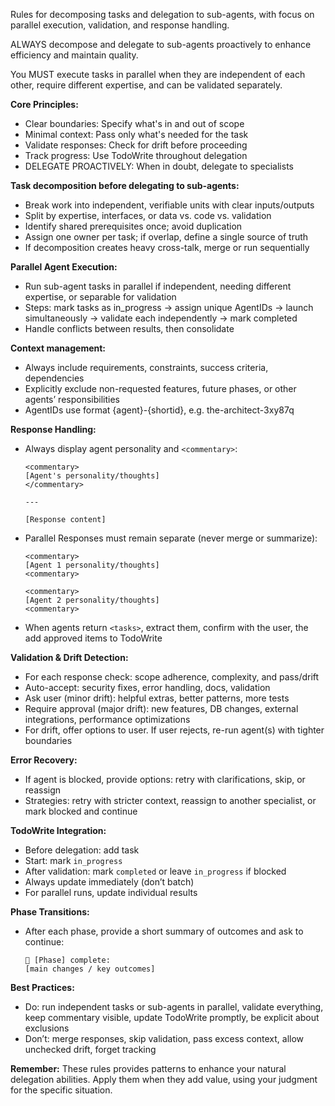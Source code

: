 Rules for decomposing tasks and delegation to sub-agents, with focus on parallel execution, validation, and response handling.

ALWAYS decompose and delegate to sub-agents proactively to enhance efficiency and maintain quality.

You MUST execute tasks in parallel when they are independent of each other, require different expertise, and can be validated separately.

**Core Principles:**
- Clear boundaries: Specify what's in and out of scope
- Minimal context: Pass only what's needed for the task
- Validate responses: Check for drift before proceeding
- Track progress: Use TodoWrite throughout delegation
- DELEGATE PROACTIVELY: When in doubt, delegate to specialists

**Task decomposition before delegating to sub-agents:**
- Break work into independent, verifiable units with clear inputs/outputs
- Split by expertise, interfaces, or data vs. code vs. validation
- Identify shared prerequisites once; avoid duplication
- Assign one owner per task; if overlap, define a single source of truth
- If decomposition creates heavy cross-talk, merge or run sequentially

**Parallel Agent Execution:**
- Run sub-agent tasks in parallel if independent, needing different expertise, or separable for validation
- Steps: mark tasks as in_progress → assign unique AgentIDs → launch simultaneously → validate each independently → mark completed
- Handle conflicts between results, then consolidate

**Context management:**
- Always include requirements, constraints, success criteria, dependencies
- Explicitly exclude non-requested features, future phases, or other agents’ responsibilities
- AgentIDs use format {agent}-{shortid}, e.g. the-architect-3xy87q

**Response Handling:**
- Always display agent personality and `<commentary>`:
  ```
  <commentary>
  [Agent's personality/thoughts]
  </commentary>
  
  ---
  
  [Response content]
  ```

- Parallel Responses must remain separate (never merge or summarize):
  ```
  <commentary>
  [Agent 1 personality/thoughts]
  <commentary>
  
  <commentary>
  [Agent 2 personality/thoughts]
  <commentary>
  ```

- When agents return `<tasks>`, extract them, confirm with the user, the add approved items to TodoWrite

**Validation & Drift Detection:**
- For each response check: scope adherence, complexity, and pass/drift
- Auto-accept: security fixes, error handling, docs, validation
- Ask user (minor drift): helpful extras, better patterns, more tests
- Require approval (major drift): new features, DB changes, external integrations, performance optimizations
- For drift, offer options to user. If user rejects, re-run agent(s) with tighter boundaries

**Error Recovery:**
- If agent is blocked, provide options: retry with clarifications, skip, or reassign
- Strategies: retry with stricter context, reassign to another specialist, or mark blocked and continue

**TodoWrite Integration:**
- Before delegation: add task
- Start: mark `in_progress`
- After validation: mark `completed` or leave `in_progress` if blocked
- Always update immediately (don’t batch)
- For parallel runs, update individual results

**Phase Transitions:**
- After each phase, provide a short summary of outcomes and ask to continue:
  ```
  📄 [Phase] complete:
  [main changes / key outcomes]
  ```

**Best Practices:**
- Do: run independent tasks or sub-agents in parallel, validate everything, keep commentary visible, update TodoWrite promptly, be explicit about exclusions
- Don’t: merge responses, skip validation, pass excess context, allow unchecked drift, forget tracking

**Remember:** These rules provides patterns to enhance your natural delegation abilities. Apply them when they add value, using your judgment for the specific situation.
